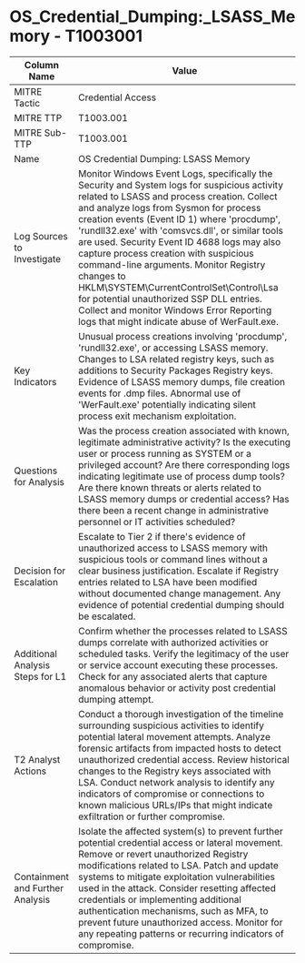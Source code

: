 # OS_Credential_Dumping:_LSASS_Memory - T1003001

| Column Name | Value |
|-------------|-------|
| MITRE Tactic | Credential Access |
| MITRE TTP | T1003.001 |
| MITRE Sub-TTP | T1003.001 |
| Name | OS Credential Dumping: LSASS Memory |
| Log Sources to Investigate | Monitor Windows Event Logs, specifically the Security and System logs for suspicious activity related to LSASS and process creation. Collect and analyze logs from Sysmon for process creation events (Event ID 1) where 'procdump', 'rundll32.exe' with 'comsvcs.dll', or similar tools are used. Security Event ID 4688 logs may also capture process creation with suspicious command-line arguments. Monitor Registry changes to HKLM\SYSTEM\CurrentControlSet\Control\Lsa for potential unauthorized SSP DLL entries. Collect and monitor Windows Error Reporting logs that might indicate abuse of WerFault.exe. |
| Key Indicators | Unusual process creations involving 'procdump', 'rundll32.exe', or accessing LSASS memory. Changes to LSA related registry keys, such as additions to Security Packages Registry keys. Evidence of LSASS memory dumps, file creation events for .dmp files. Abnormal use of 'WerFault.exe' potentially indicating silent process exit mechanism exploitation. |
| Questions for Analysis | Was the process creation associated with known, legitimate administrative activity? Is the executing user or process running as SYSTEM or a privileged account? Are there corresponding logs indicating legitimate use of process dump tools? Are there known threats or alerts related to LSASS memory dumps or credential access? Has there been a recent change in administrative personnel or IT activities scheduled? |
| Decision for Escalation | Escalate to Tier 2 if there's evidence of unauthorized access to LSASS memory with suspicious tools or command lines without a clear business justification. Escalate if Registry entries related to LSA have been modified without documented change management. Any evidence of potential credential dumping should be escalated. |
| Additional Analysis Steps for L1 | Confirm whether the processes related to LSASS dumps correlate with authorized activities or scheduled tasks. Verify the legitimacy of the user or service account executing these processes. Check for any associated alerts that capture anomalous behavior or activity post credential dumping attempt. |
| T2 Analyst Actions | Conduct a thorough investigation of the timeline surrounding suspicious activities to identify potential lateral movement attempts. Analyze forensic artifacts from impacted hosts to detect unauthorized credential access. Review historical changes to the Registry keys associated with LSA. Conduct network analysis to identify any indicators of compromise or connections to known malicious URLs/IPs that might indicate exfiltration or further compromise. |
| Containment and Further Analysis | Isolate the affected system(s) to prevent further potential credential access or lateral movement. Remove or revert unauthorized Registry modifications related to LSA. Patch and update systems to mitigate exploitation vulnerabilities used in the attack. Consider resetting affected credentials or implementing additional authentication mechanisms, such as MFA, to prevent future unauthorized access. Monitor for any repeating patterns or recurring indicators of compromise. |

